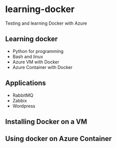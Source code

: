 # learning-docker
Testing and learning Docker with Azure

## Learning docker

* Python for programming
* Bash and linux
* Azure VM with Docker
* Azure Container with Docker

## Applications

* RabbitMQ
* Zabbix
* Wordpress

## Installing Docker on a VM




## Using docker on Azure Container

